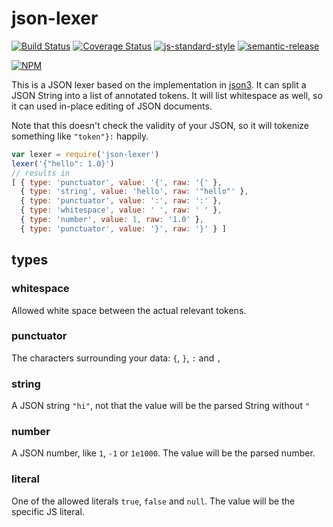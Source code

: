 # json-lexer

[![Build Status](https://travis-ci.org/finnp/json-lexer.svg?branch=master)](https://travis-ci.org/finnp/json-lexer)
[![Coverage Status](https://coveralls.io/repos/finnp/json-lexer/badge.svg?branch=master&service=github)](https://coveralls.io/github/finnp/json-lexer?branch=master)
[![js-standard-style](https://img.shields.io/badge/code%20style-standard-brightgreen.svg?style=flat)](https://github.com/feross/standard)
[![semantic-release](https://img.shields.io/badge/%20%20%F0%9F%93%A6%F0%9F%9A%80-semantic--release-e10079.svg)](https://github.com/semantic-release/semantic-release)

[![NPM](https://nodei.co/npm/json-lexer.png?downloads=true&downloadRank=true&stars=true)](https://nodei.co/npm/json-lexer/)

This is a JSON lexer based on the implementation in [json3](https://github.com/bestiejs/json3).
It can split a JSON String into a list of annotated tokens. It will list whitespace
as well, so it can used in-place editing of JSON documents.

Note that this doesn't check the validity of your JSON, so it will tokenize something
like `"token"}:` happily.

```js
var lexer = require('json-lexer')
lexer('{"hello": 1.0}')
// results in
[ { type: 'punctuator', value: '{', raw: '{' },
  { type: 'string', value: 'hello', raw: '"hello"' },
  { type: 'punctuator', value: ':', raw: ':' },
  { type: 'whitespace', value: ' ', raw: ' ' },
  { type: 'number', value: 1, raw: '1.0' },
  { type: 'punctuator', value: '}', raw: '}' } ]
```

## types

### whitespace
Allowed white space between the actual relevant tokens.

### punctuator
The characters surrounding your data: `{`, `}`, `:` and `,`

### string
A JSON string `"hi"`, not that the value will be the parsed String without `"`

### number
A JSON number, like `1`, `-1` or `1e1000`. The value will be the parsed number.

### literal
One of the allowed literals `true`, `false` and `null`. The value will be the
specific JS literal.
